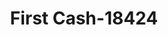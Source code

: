 ---
f_zip-code: 37042
f_state-code: TN
title: First Cash-18424
f_phone: 931-906-0101
f_city-only: Clarksville
f_address: 1219 Fort Campbell Blvd # A Clarksville
f_location-unique-id: '18424'
slug: first-cash-18424
updated-on: '2024-05-30T13:46:58.046Z'
created-on: '2024-05-30T13:36:59.803Z'
published-on: '2024-05-30T13:54:32.469Z'
f_city-state: cms/city/clarksville-tn.md
f_company: cms/company/first-cash.md
f_state: cms/state/tennessee.md
layout: '[payday-loan].html'
tags: payday-loan
---